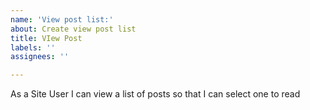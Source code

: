 ```yaml
---
name: 'View post list:'
about: Create view post list
title: VIew Post
labels: ''
assignees: ''

---
```


As a Site User I can view a list of posts so that I can select one to read
